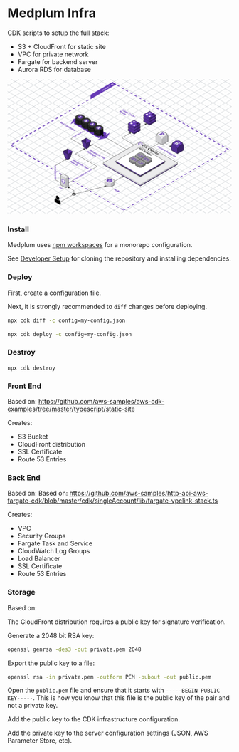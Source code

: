 # Medplum Infra

CDK scripts to setup the full stack:

- S3 + CloudFront for static site
- VPC for private network
- Fargate for backend server
- Aurora RDS for database

![diagram](./medplum_arch.png)

### Install

Medplum uses [npm workspaces](https://docs.npmjs.com/cli/v8/using-npm/workspaces) for a monorepo configuration.

See [Developer Setup](https://www.medplum.com/docs/contributing) for cloning the repository and installing dependencies.

### Deploy

First, create a configuration file.

Next, it is strongly recommended to `diff` changes before deploying.

```bash
npx cdk diff -c config=my-config.json
```

```bash
npx cdk deploy -c config=my-config.json
```

### Destroy

```
npx cdk destroy
```

### Front End

Based on: https://github.com/aws-samples/aws-cdk-examples/tree/master/typescript/static-site

Creates:

- S3 Bucket
- CloudFront distribution
- SSL Certificate
- Route 53 Entries

### Back End

Based on: Based on: https://github.com/aws-samples/http-api-aws-fargate-cdk/blob/master/cdk/singleAccount/lib/fargate-vpclink-stack.ts

Creates:

- VPC
- Security Groups
- Fargate Task and Service
- CloudWatch Log Groups
- Load Balancer
- SSL Certificate
- Route 53 Entries

### Storage

Based on:

The CloudFront distribution requires a public key for signature verification.

Generate a 2048 bit RSA key:

```sh
openssl genrsa -des3 -out private.pem 2048
```

Export the public key to a file:

```sh
openssl rsa -in private.pem -outform PEM -pubout -out public.pem
```

Open the `public.pem` file and ensure that it starts with `-----BEGIN PUBLIC KEY-----`. This is how you know that this file is the public key of the pair and not a private key.

Add the public key to the CDK infrastructure configuration.

Add the private key to the server configuration settings (JSON, AWS Parameter Store, etc).
